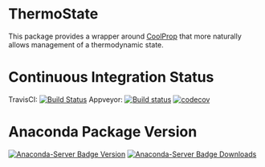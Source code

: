 # ThermoState

This package provides a wrapper around [CoolProp](https://github.com/CoolProp/CoolProp) that more naturally allows management of a thermodynamic state.

# Continuous Integration Status

TravisCI: [![Build Status](https://travis-ci.org/bryanwweber/thermostate.svg?branch=master)](https://travis-ci.org/bryanwweber/thermostate)
Appveyor: [![Build status](https://ci.appveyor.com/api/projects/status/my7m8k82udbkts9h/branch/master?svg=true)](https://ci.appveyor.com/project/bryanwweber/thermostate/branch/master)
[![codecov](https://codecov.io/gh/bryanwweber/thermostate/branch/master/graph/badge.svg)](https://codecov.io/gh/bryanwweber/thermostate)

# Anaconda Package Version
[![Anaconda-Server Badge Version](https://anaconda.org/bryanwweber/thermostate/badges/version.svg)](https://anaconda.org/bryanwweber/thermostate)
[![Anaconda-Server Badge Downloads](https://anaconda.org/bryanwweber/thermostate/badges/downloads.svg)](https://anaconda.org/bryanwweber/thermostate)
